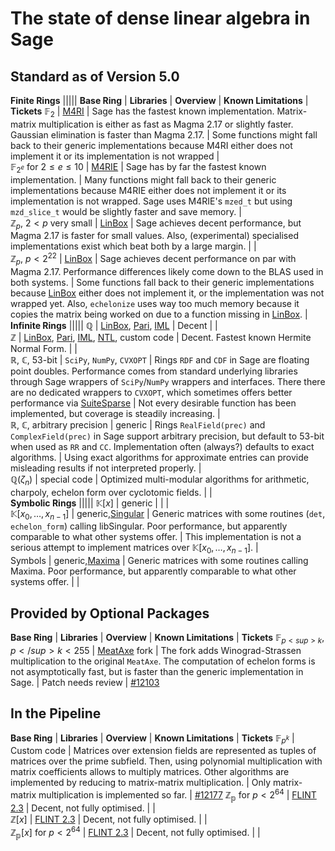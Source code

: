 

# The state of dense linear algebra in Sage


## Standard as of Version 5.0
 **Finite Rings** |||||
**Base Ring**   |  **Libraries**  |  **Overview**  |  **Known Limitations**  |  **Tickets** 
 $\mathbb{F}_2$  |  <a class="http" href="http://m4ri.sagemath.org">M4RI</a>  |  Sage has the fastest known implementation. Matrix-matrix multiplication is either as fast as Magma 2.17 or slightly faster. Gaussian elimination is faster than Magma 2.17.  |  Some functions might fall back to their generic implementations because M4RI either does not implement it or its implementation is not wrapped  |  
 $\mathbb{F}_{2^e}$ for $2 \leq e \leq 10$  |  <a class="http" href="http://m4ri.sagemath.org">M4RIE</a>  |  Sage has by far the fastest known implementation.  |  Many functions might fall back to their generic implementations because M4RIE either does not implement it or its implementation is not wrapped. Sage uses M4RIE's `mzed_t` but using `mzd_slice_t` would be slightly faster and save memory.  |  
 $\mathbb{Z}_p$, $2<p$ very small  |  <a class="http" href="http://www.linalg.org">LinBox</a>  |  Sage achieves decent performance, but Magma 2.17 is faster for small values. Also, (experimental) specialised implementations exist which beat both by a large margin.  |   |  
 $\mathbb{Z}_p$, $p<2^{22}$  |  <a class="http" href="http://www.linalg.org">LinBox</a>  |  Sage achieves decent performance on par with Magma 2.17. Performance differences likely come down to the BLAS used in both systems.  |  Some functions fall back to their generic implementations because <a href="/LinBox">LinBox</a> either does not implement it, or the implementation was not wrapped yet. Also, `echelonize` uses way too much memory because it copies the matrix being worked on due to a function missing in <a href="/LinBox">LinBox</a>. |  
 **Infinite Rings** |||||
 $\mathbb{Q}$  |  <a class="http" href="http://www.linalg.org">LinBox</a>, <a class="http" href="http://pari.math.u-bordeaux.fr/">Pari</a>, <a class="http" href="http://www.cs.uwaterloo.ca/~astorjoh/iml.html">IML</a>  |  Decent  |   |  
 $\mathbb{Z}$  |  <a class="http" href="http://www.linalg.org">LinBox</a>, <a class="http" href="http://pari.math.u-bordeaux.fr/">Pari</a>, <a class="http" href="http://www.cs.uwaterloo.ca/~astorjoh/iml.html">IML</a>, <a class="http" href="http://www.shoup.net/ntl/">NTL</a>, custom code  |  Decent. Fastest known Hermite Normal Form.  |   |  
 $\mathbb{R}$, $\mathbb{C}$, 53-bit  |  `SciPy`, `NumPy`, `CVXOPT`  |  Rings `RDF` and `CDF` in Sage are floating point doubles.  Performance comes from standard underlying libraries through Sage wrappers of `SciPy`/`NumPy` wrappers and interfaces. There there are no dedicated wrappers to `CVXOPT`, which sometimes offers better performance via <a class="http" href="http://www.cise.ufl.edu/research/sparse/SuiteSparse/">SuiteSparse</a>  |  Not every desirable function has been implemented, but coverage is steadily increasing.  |  
 $\mathbb{R}$, $\mathbb{C}$, arbitrary precision  |  generic  |  Rings `RealField(prec)` and `ComplexField(prec)` in Sage support arbitrary precision, but default to 53-bit when used as `RR` and `CC`.  Implementation often (always?) defaults to exact algorithms.  |  Using exact algorithms for approximate entries can provide misleading results if not interpreted properly.  |  
 $\mathbb{Q}(\zeta_n)$  |  special code  |  Optimized multi-modular algorithms for arithmetic, charpoly, echelon form over cyclotomic fields.  |   |  
 **Symbolic Rings** |||||
 $\mathbb{K}[x]$  |  generic  |   |   |  
 $\mathbb{K}[x_0,\dots,x_{n-1}]$  |  generic,<a class="http" href="http://singular.uni-kil.de">Singular</a>  |  Generic matrices with some routines (`det`, `echelon_form`) calling libSingular. Poor performance, but apparently comparable to what other systems offer.  |  This implementation is not a serious attempt to implement matrices over $\mathbb{K}[x_0,\dots,x_{n-1}]$.  |  
 Symbols  |  generic,<a class="http" href="http://maxima.sourceforge.net/">Maxima</a>  |  Generic matrices with some routines calling Maxima. Poor performance, but apparently comparable to what other systems offer.  |    |  


## Provided by Optional Packages
**Base Ring**   |  **Libraries**  |  **Overview**  |  **Known Limitations**  |  **Tickets** 
 $\mathbb{F}_{p<sup>k}$, $p</sup>k<255$  |  <a class="http" href="http://www.math.rwth-aachen.de/~MTX/">MeatAxe</a> fork  |  The fork adds Winograd-Strassen multiplication to the original `MeatAxe`. The computation of echelon forms is not asymptotically fast, but is faster than the generic implementation in Sage.  |  Patch needs review  |  <a class="http" href="http://trac.sagemath.org/sage_trac/ticket/12103">#12103</a> 


## In the Pipeline
**Base Ring**   |  **Libraries**  |  **Overview**  |  **Known Limitations**  |  **Tickets** 
 $\mathbb{F}_{p^k}$  |  Custom code  |  Matrices over extension fields are represented as tuples of matrices over the prime subfield. Then, using polynomial multiplication with matrix coefficients allows to multiply matrices. Other algorithms are implemented by reducing to matrix-matrix multiplication.  |  Only matrix-matrix multiplication is implemented so far.  |  <a class="http" href="http://trac.sagemath.org/sage_trac/ticket/12177">#12177</a> 
 $\mathbb{Z_p}$ for $p < 2^{64}$  |  <a class="http" href="http://www.flintlib.org/">FLINT 2.3</a>  |  Decent, not fully optimised.  |   |  
 $\mathbb{Z}[x]$  |  <a class="http" href="http://www.flintlib.org/">FLINT 2.3</a>  |  Decent, not fully optimised.  |   |  
 $\mathbb{Z_p}[x]$  for $p < 2^{64}$   |  <a class="http" href="http://www.flintlib.org/">FLINT 2.3</a>  |  Decent, not fully optimised.  |   |  
